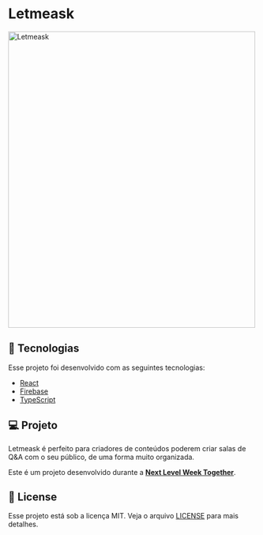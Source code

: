 <h1> Letmeask </h1>

<img src="scr/assets/images/cover.svg" alt="Letmeask" width="500" height="600">

## 🧪 Tecnologias

Esse projeto foi desenvolvido com as seguintes tecnologias:

- [React](https://reactjs.org)
- [Firebase](https://firebase.google.com/)
- [TypeScript](https://www.typescriptlang.org/)

## 💻 Projeto

Letmeask é perfeito para criadores de conteúdos poderem criar salas de Q&A com o seu público, de uma forma muito organizada. 

Este é um projeto desenvolvido durante a **[Next Level Week Together](https://nextlevelweek.com/)**.
## 📝 License

Esse projeto está sob a licença MIT. Veja o arquivo [LICENSE](LICENSE.md) para mais detalhes.